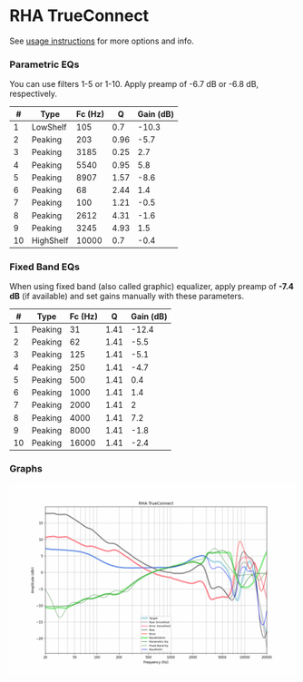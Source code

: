 # RHA TrueConnect
See [usage instructions](https://github.com/jaakkopasanen/AutoEq#usage) for more options and info.

### Parametric EQs
You can use filters 1-5 or 1-10. Apply preamp of -6.7 dB or -6.8 dB, respectively.

|   # | Type      |   Fc (Hz) |    Q |   Gain (dB) |
|-----|-----------|-----------|------|-------------|
|   1 | LowShelf  |       105 | 0.7  |       -10.3 |
|   2 | Peaking   |       203 | 0.96 |        -5.7 |
|   3 | Peaking   |      3185 | 0.25 |         2.7 |
|   4 | Peaking   |      5540 | 0.95 |         5.8 |
|   5 | Peaking   |      8907 | 1.57 |        -8.6 |
|   6 | Peaking   |        68 | 2.44 |         1.4 |
|   7 | Peaking   |       100 | 1.21 |        -0.5 |
|   8 | Peaking   |      2612 | 4.31 |        -1.6 |
|   9 | Peaking   |      3245 | 4.93 |         1.5 |
|  10 | HighShelf |     10000 | 0.7  |        -0.4 |

### Fixed Band EQs
When using fixed band (also called graphic) equalizer, apply preamp of **-7.4 dB** (if available) and set gains manually with these parameters.

|   # | Type    |   Fc (Hz) |    Q |   Gain (dB) |
|-----|---------|-----------|------|-------------|
|   1 | Peaking |        31 | 1.41 |       -12.4 |
|   2 | Peaking |        62 | 1.41 |        -5.5 |
|   3 | Peaking |       125 | 1.41 |        -5.1 |
|   4 | Peaking |       250 | 1.41 |        -4.7 |
|   5 | Peaking |       500 | 1.41 |         0.4 |
|   6 | Peaking |      1000 | 1.41 |         1.4 |
|   7 | Peaking |      2000 | 1.41 |         2   |
|   8 | Peaking |      4000 | 1.41 |         7.2 |
|   9 | Peaking |      8000 | 1.41 |        -1.8 |
|  10 | Peaking |     16000 | 1.41 |        -2.4 |

### Graphs
![](./RHA%20TrueConnect.png)
